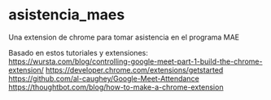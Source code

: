 # asistencia_maes
Una extension de chrome para tomar asistencia en el programa MAE

Basado en estos tutoriales y extensiones:
https://wursta.com/blog/controlling-google-meet-part-1-build-the-chrome-extension/
https://developer.chrome.com/extensions/getstarted
https://github.com/al-caughey/Google-Meet-Attendance
https://thoughtbot.com/blog/how-to-make-a-chrome-extension
